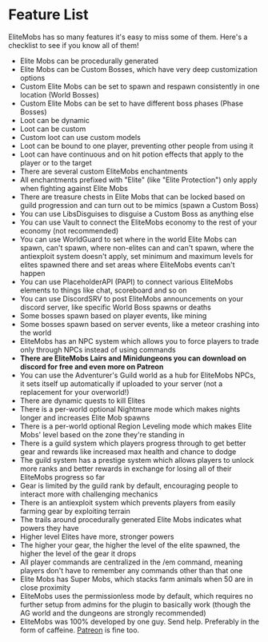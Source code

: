 # Feature List

EliteMobs has so many features it's easy to miss some of them. Here's a checklist to see if you know all of them!

- Elite Mobs can be procedurally generated
- Elite Mobs can be Custom Bosses, which have very deep customization options
- Custom Elite Mobs can be set to spawn and respawn consistently in one location (World Bosses)
- Custom Elite Mobs can be set to have different boss phases (Phase Bosses)
- Loot can be dynamic
- Loot can be custom
- Custom loot can use custom models
- Loot can be bound to one player, preventing other people from using it
- Loot can have continuous and on hit potion effects that apply to the player or to the target
- There are several custom EliteMobs enchantments
- All enchantments prefixed with "Elite" (like "Elite Protection") only apply when fighting against Elite Mobs
- There are treasure chests in Elite Mobs that can be locked based on guild progression and can turn out to be mimics (spawn a Custom Boss)
- You can use LibsDisguises to disguise a Custom Boss as anything else
- You can use Vault to connect the EliteMobs economy to the rest of your economy (not recommended)
- You can use WorldGuard to set where in the world Elite Mobs can spawn, can't spawn, where non-elites can and can't spawn, where the antiexploit system doesn't apply, set minimum and maximum levels for elites spawned there and set areas where EliteMobs events can't happen
- You can use PlaceholderAPI (PAPI) to connect various EliteMobs elements to things like chat, scoreboard and so on
- You can use DiscordSRV to post EliteMobs announcements on your discord server, like specific World Boss spawns or deaths
- Some bosses spawn based on player events, like mining
- Some bosses spawn based on server events, like a meteor crashing into the world
- EliteMobs has an NPC system which allows you to force players to trade only through NPCs instead of using commands
- **There are EliteMobs Lairs and Minidungeons you can download on discord for free and even more on Patreon**
- You can use the Adventurer's Guild world as a hub for EliteMobs NPCs, it sets itself up automatically if uploaded to your server (not a replacement for your overworld!)
- There are dynamic quests to kill Elites
- There is a per-world optional Nightmare mode which makes nights longer and increases Elite Mob spawns
- There is a per-world optional Region Leveling mode which makes Elite Mobs' level based on the zone they're standing in
- There is a guild system which players progress through to get better gear and rewards like increased max health and chance to dodge
- The guild system has a prestige system which allows players to unlock more ranks and better rewards in exchange for losing all of their EliteMobs progress so far
- Gear is limited by the guild rank by default, encouraging people to interact more with challenging mechanics
- There is an antiexploit system which prevents players from easily farming gear by exploiting terrain
- The trails around procedurally generated Elite Mobs indicates what powers they have
- Higher level Elites have more, stronger powers
- The higher your gear, the higher the level of the elite spawned, the higher the level of the gear it drops
- All player commands are centralized in the /em command, meaning players don't have to remember any commands other than that one
- Elite Mobs has Super Mobs, which stacks farm animals when 50 are in close proximity
- EliteMobs uses the permissionless mode by default, which requires no further setup from admins for the plugin to basically work (though the AG world and the dungeons are strongly recommended)
- EliteMobs was 100% developed by one guy. Send help. Preferably in the form of caffeine. [Patreon](https://www.patreon.com/magmaguy) is fine too.